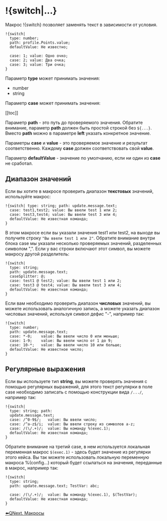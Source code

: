 # !{switch|...}

Макрос !{switch} позволяет заменять текст в зависимости от условия.

```plain 
!{switch|
  type: number;
  path: profile.Points.value;
  defaultValue: Не известно;
  
  case: 1; value: Одно очко;
  case: 2; value: Два очка;
  case: 3; value: Три очка;
}
```

Параметр **type** может принимать значения:

* number
* string

Параметр **case** может принимать значения:

[[toc]]

Параметр **path** - это путь до проверяемого значения. Обратите внимание, параметр **path** должен быть 
простой строкой без `${...}`. Вместо **path** можно в параметре **left** указать конкретное значение.

Параметры **case** и **value** - это проверяемое значение и результат соответственно. Каждому **case** 
должен соответствовать свой **value**.

Параметр **defaultValue** - значение по умолчанию, если ни один из **case** не сработал.

## Диапазон значений

Если вы хотите в макросе проверить диапазон **текстовых** значений, используйте макрос:
```plain 
!{switch| type: string; path: update.message.text;
  case: test1,test2; value: Вы ввели test 1 или 2;
  case: test3,test4; value: Вы ввели test 3 или 4;
  defaultValue: Не известная команда;
}
```

В этом макросе если вы указали значения test1 или test2, на выходе вы получите строку `"Вы ввели test 1 или 2"`.  Обратите внимание внутри блока case мы указали несколько проверяемых значений, разделенных символом ",". Если у вас строки включают этот символ, вы можете макросу другой разделитель:
```plain 
!{switch| 
  type: string; 
  path: update.message.text;
  caseSplitter: @;
  case: test1 @ test2; value: Вы ввели test 1 или 2;
  case: test3 @ test4; value: Вы ввели test 3 или 4;
  defaultValue: Не известная команда;
}
```

Если вам необходимо проверить диапазон **числовых** значений, вы можете использовать аналогичную запись, а можете указать диапазон числовых значений, используя символ дефис "-", например так:
```plain 
!{switch| 
  type: number; 
  path: update.message.text;
  case: *-0;    value: Вы ввели число 0 или меньше;
  case: 1-9;    value: Вы ввели число от 1 до 9;
  case: 10-*;   value: Вы ввели число 10 или больше;
  defaultValue: Не известное число;
}
```


## Регулярные выражения

Если вы используете тип **string**, вы можете проверять значения с помощью регулярных выражений, для этого текст регулярки в поле case необходимо записать с помощью конструкции вида `/.../`, например так:
```plain 
!{switch| 
  type: string; path: 
  update.message.text;
  case: /^0-9$/;   value: Вы ввели число;
  case: /^a-z$/i;  value: Вы ввели строку из символов a-z;
  case: /(\/.+)/;  value: Вы команду %(exec.1);
  defaultValue: Не известная команда;
}
```

Обратите внимание на третий case, в нем используется локальная переменная макрос `$(exec.1)` - здесь будет значение из регулярки этого кейса. Вы так можете использовать локальную переменную макроса %(config...) который будет ссылаться на значения, переданные в макрос, например так:
```plain 
!{switch| 
  type: string; 
  path: update.message.text; TestVar: abc;

  case: /(\/.+)/;  value: Вы команду %(exec.1), $(TestVar);
  defaultValue: Не известная команда;
}
```







[⬅️QNext. Макросы](/docs/ext/macros)
  

